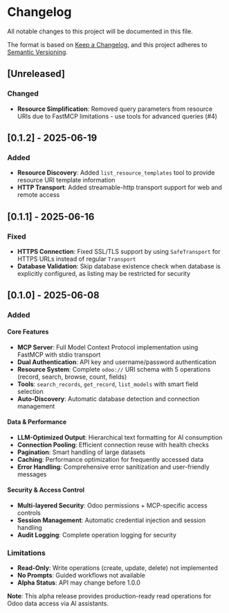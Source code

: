 # Changelog

All notable changes to this project will be documented in this file.

The format is based on [Keep a Changelog](https://keepachangelog.com/en/1.0.0/),
and this project adheres to [Semantic Versioning](https://semver.org/spec/v2.0.0.html).

## [Unreleased]

### Changed
- **Resource Simplification**: Removed query parameters from resource URIs due to FastMCP limitations - use tools for advanced queries (#4)

## [0.1.2] - 2025-06-19

### Added
- **Resource Discovery**: Added `list_resource_templates` tool to provide resource URI template information
- **HTTP Transport**: Added streamable-http transport support for web and remote access

## [0.1.1] - 2025-06-16

### Fixed
- **HTTPS Connection**: Fixed SSL/TLS support by using `SafeTransport` for HTTPS URLs instead of regular `Transport`
- **Database Validation**: Skip database existence check when database is explicitly configured, as listing may be restricted for security

## [0.1.0] - 2025-06-08

### Added

#### Core Features
- **MCP Server**: Full Model Context Protocol implementation using FastMCP with stdio transport
- **Dual Authentication**: API key and username/password authentication
- **Resource System**: Complete `odoo://` URI schema with 5 operations (record, search, browse, count, fields)
- **Tools**: `search_records`, `get_record`, `list_models` with smart field selection
- **Auto-Discovery**: Automatic database detection and connection management

#### Data & Performance
- **LLM-Optimized Output**: Hierarchical text formatting for AI consumption
- **Connection Pooling**: Efficient connection reuse with health checks
- **Pagination**: Smart handling of large datasets
- **Caching**: Performance optimization for frequently accessed data
- **Error Handling**: Comprehensive error sanitization and user-friendly messages

#### Security & Access Control
- **Multi-layered Security**: Odoo permissions + MCP-specific access controls
- **Session Management**: Automatic credential injection and session handling
- **Audit Logging**: Complete operation logging for security

### Limitations
- **Read-Only**: Write operations (create, update, delete) not implemented
- **No Prompts**: Guided workflows not available
- **Alpha Status**: API may change before 1.0.0

**Note**: This alpha release provides production-ready read operations for Odoo data access via AI assistants.